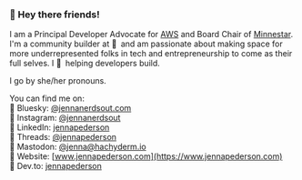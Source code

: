 ### 👋 Hey there friends!

I am a Principal Developer Advocate for [AWS](https://aws.amazon.com/) and Board Chair of [Minnestar](https://minnestar.org). I'm a community builder at :yellow_heart:&ensp;and am passionate about making space for more underrepresented folks in tech and entrepreneurship to come as their full selves. I :yellow_heart:&ensp;helping developers build.

I go by she/her pronouns.

You can find me on:  
🔹 Bluesky: [@jennanerdsout.com](https://bsky.app/profile/jennanerdsout.com)  
🔹 Instagram: [@jennanerdsout](https://instagram.com/jennanerdsout)  
🔹 LinkedIn: [jennapederson](https://www.linkedin.com/in/jennapederson/)  
🔹 Threads: [@jennapederson](https://www.threads.net/@jennapederson)  
🔹 Mastodon: [@jenna@hachyderm.io](https://hachyderm.io/@jenna)  
🔹 Website: [www.jennapederson.com](https://www.jennapederson.com)  
🔹 Dev.to: [jennapederson](https://dev.to/jennapederson)  

<!--
**jennapederson/jennapederson** is a ✨ _special_ ✨ repository because its `README.md` (this file) appears on your GitHub profile.

Here are some ideas to get you started:

- 🔭 I’m currently working on ...
- 🌱 I’m currently learning ...
- 👯 I’m looking to collaborate on ...
- 🤔 I’m looking for help with ...
- 💬 Ask me about ...
- 📫 How to reach me: ...
- 😄 Pronouns: ...
- ⚡ Fun fact: ...
-->
